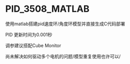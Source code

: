 # PID_3508_MATLAB
使用matlab搭建pid速度环/角度环模型并直接生成C代码部署


PID 更新时间为0.001秒

调参建议搭配Cube Monitor


尚未解决如何驱动多个电机的问题/模型重复使用也许可以/
